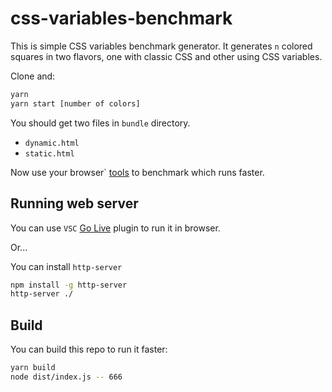 # css-variables-benchmark

This is simple CSS variables benchmark generator. It generates `n` colored squares in two flavors, one with classic CSS and other using CSS variables. 

Clone and:

```bash
yarn 
yarn start [number of colors]
```

You should get two files in `bundle` directory.

* `dynamic.html`
* `static.html`

Now use your browser` [tools](https://developer.chrome.com/docs/devtools/evaluate-performance/) to benchmark which runs faster.

## Running web server

You can use `VSC` [Go Live](https://marketplace.visualstudio.com/items?itemName=ritwickdey.LiveServer) plugin to run it in browser.

Or...

You can install `http-server`

```bash
npm install -g http-server
http-server ./
```

## Build

You can build this repo to run it faster:

```bash
yarn build
node dist/index.js -- 666
```
